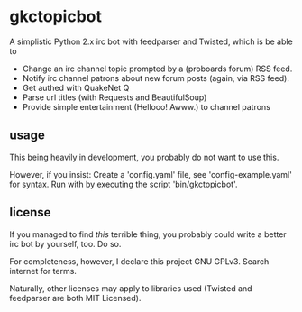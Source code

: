 # gkctopicbot #

A simplistic Python 2.x irc bot with feedparser and Twisted, which is be
able to

* Change an irc channel topic prompted by a (proboards forum) RSS feed.
* Notify irc channel patrons about new forum posts (again, via RSS feed).
* Get authed with QuakeNet Q
* Parse url titles (with Requests and BeautifulSoup)
* Provide simple entertainment (Hellooo! Awww.) to channel patrons

## usage ##

This being heavily in development, you probably do not want to use this.

However, if you insist:
Create a 'config.yaml' file, see 'config-example.yaml' for syntax.
Run with by executing the script 'bin/gkctopicbot'.

## license ##

If you managed to find *this* terrible thing, you probably could write 
a better irc bot by yourself, too. Do so. 

For completeness, however, I declare this project GNU GPLv3. Search internet 
for terms.

Naturally, other licenses may apply to libraries used (Twisted and feedparser
are both MIT Licensed).

